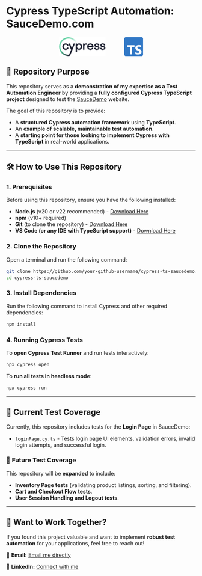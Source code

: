 # Cypress TypeScript Automation: SauceDemo.com

<div style="display: flex; align-items: center; justify-content: center; gap: 50px;">
    <img src="./img/Cypress_Logotype_Dark-Color.svg" height="50" alt="Cypress Logo"/>
    <img src="./img/ts-logo-256.svg" height="50" alt="TypeScript Logo"/>
</div>
&#x20;

## 📌 Repository Purpose

This repository serves as a **demonstration of my expertise as a Test Automation Engineer** by providing a **fully configured Cypress TypeScript project** designed to test the [SauceDemo](https://www.saucedemo.com/) website.

The goal of this repository is to provide:

- A **structured Cypress automation framework** using **TypeScript**.
- An **example of scalable, maintainable test automation**.
- A **starting point for those looking to implement Cypress with TypeScript** in real-world applications.

---

## 🛠 How to Use This Repository

### **1. Prerequisites**

Before using this repository, ensure you have the following installed:

- **Node.js** (v20 or v22 recommended) - [Download Here](https://nodejs.org/)
- **npm** (v10+ required)
- **Git** (to clone the repository) - [Download Here](https://git-scm.com/)
- **VS Code (or any IDE with TypeScript support)** - [Download Here](https://code.visualstudio.com/)

### **2. Clone the Repository**

Open a terminal and run the following command:

```sh
git clone https://github.com/your-github-username/cypress-ts-saucedemo.git
cd cypress-ts-saucedemo
```

### **3. Install Dependencies**

Run the following command to install Cypress and other required dependencies:

```sh
npm install
```

### **4. Running Cypress Tests**

To **open Cypress Test Runner** and run tests interactively:

```sh
npx cypress open
```

To **run all tests in headless mode**:

```sh
npx cypress run
```

---

## 📌 Current Test Coverage

Currently, this repository includes tests for the **Login Page** in SauceDemo:

- `loginPage.cy.ts` - Tests login page UI elements, validation errors, invalid login attempts, and successful login.

### 🚀 **Future Test Coverage**

This repository will be **expanded** to include:

- **Inventory Page tests** (validating product listings, sorting, and filtering).
- **Cart and Checkout Flow tests**.
- **User Session Handling and Logout tests**.

---

## 📩 Want to Work Together?

If you found this project valuable and want to implement **robust test automation** for your applications, feel free to reach out!

📧 **Email:** [Email me directly](mailto:edward.b.bales@gmail.com)

🔗 **LinkedIn:** [Connect with me](https://www.linkedin.com/in/edwardbradleybales/)
